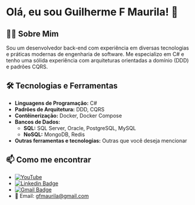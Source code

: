 # Olá, eu sou Guilherme F Maurila! 👋

## 👨‍💻 Sobre Mim
Sou um desenvolvedor back-end com experiência em diversas tecnologias e práticas modernas de engenharia de software. Me especializo em C# e tenho uma sólida experiência com arquiteturas orientadas a domínio (DDD) e padrões CQRS.

## 🛠️ Tecnologias e Ferramentas
- **Linguagens de Programação:** C#
- **Padrões de Arquitetura:** DDD, CQRS
- **Contêinerização:** Docker, Docker Compose
- **Bancos de Dados:**
  - **SQL:** SQL Server, Oracle, PostgreSQL, MySQL
  - **NoSQL:** MongoDB, Redis
- **Outras ferramentas e tecnologias:** Outras que você deseja mencionar

## 📫 Como me encontrar
- [![YouTube](https://img.shields.io/badge/YouTube-FF0000?style=for-the-badge&logo=youtube&logoColor=white)](https://www.youtube.com/channel/UCjy19AugQHIhyE0Nv558jcQ)
- [![Linkedin Badge](https://img.shields.io/badge/-Guilherme_Figueiras_Maurila-blue?style=flat-square&logo=Linkedin&logoColor=white&link=https://www.linkedin.com/in/guilherme-maurila)](https://www.linkedin.com/in/guilherme-maurila)
- [![Gmail Badge](https://img.shields.io/badge/-gfmaurila@gmail.com-c14438?style=flat-square&logo=Gmail&logoColor=white&link=mailto:gfmaurila@gmail.com)](mailto:gfmaurila@gmail.com)
- 📧 Email: gfmaurila@gmail.com

